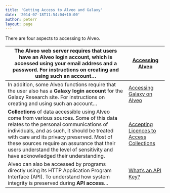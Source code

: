 ```yaml
---
title: 'Getting Access to Alveo and Galaxy'
date: '2014-07-18T11:54:04+10:00'
author: peterr
layout: page
---
```


There are four aspects to accessing to Alveo.

| The Alveo web server requires that users have an **Alveo login account**, which is accessed using your email address and a password. For instructions on creating and using such an account… | [Accessing Alveo](/alveo-help/getting-access-to-alveo-and-galaxy/accessing-alveo) |
|---|---|
| In addition, some Alveo functions require that the user also has a **Galaxy login account** for the Galaxy Research site. For instructions on creating and using such an account… | [Accessing Galaxy on Alveo](/alveo-help/getting-access-to-alveo-and-galaxy/accessing-galaxy-on-alveo "Accessing the Galaxy Web Service") |
| **Collections** of data accessible using Alveo come from various sources. Some of this data relates to the personal communications of individuals, and as such, it should be treated with care and its privacy preserved. Most of these sources require an assurance that their users understand the level of sensitivity and have acknowledged their understanding. | [Accepting Licences to Access Collections](/alveo-help/getting-access-to-alveo-and-galaxy/accepting-licences-to-access-collections "Accepting Licences to Access Collections") |
| Alveo can also be accessed by programs directly using its HTTP Application Program Interface (API). To understand how system integrity is preserved during **API access**… | [What’s an API Key?](/alveo-help/getting-access-to-alveo-and-galaxy/whats-an-api-key "What’s an API Key?") |